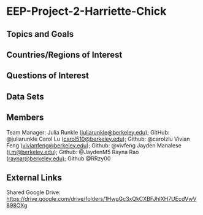 # EEP-Project-2-Harriette-Chick

## Topics and Goals


## Countries/Regions of Interest


## Questions of Interest


## Data Sets


## Members
Team Manager: Julia Runkle (juliarunkle@berkeley.edu); GitHub: @juliarunkle
Carol Lu (carol510@berkeley.edu); Github: @carolzlu
Vivian Feng (vivianfeng@berkeley.edu); Github: @vivfeng 
Jayden Manalese (j.m@berkeley.edu); Github: @JaydenM5
Rayna Rao (raynar@berkeley.edu); Github @RRzy00


## External Links
Shared Google Drive: https://drive.google.com/drive/folders/1HwgGc3xQkCXBFJhlXH7UEcdVwV898OXg

